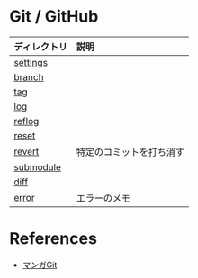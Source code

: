 # Git / GitHub
|ディレクトリ|説明|
|:--|:--|
|[settings](./src/settings.md)||
|[branch](./src/branch.md)||
|[tag](./src/tag.md)||
|[log](./src/log.md)||
|[reflog](./src/reflog.md)||
|[reset](./src/reset.md)||
|[revert](./src/revert.md)|特定のコミットを打ち消す|
|[submodule](./src/submodule.md)||
|[diff](./src/diff.md)||
|[error](./src/error.md)|エラーのメモ|

# References
- [マンガGit](./src/reference_comic.md)